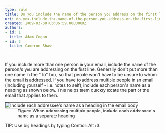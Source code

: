 ```yaml
---
type: rule
title: Do you include the name of the person you address on the first line?
uri: do-you-include-the-name-of-the-person-you-address-on-the-first-line
created: 2009-03-30T03:06:59.0000000Z
authors:
- id: 1
  title: Adam Cogan
- id: 2
  title: Cameron Shaw

---
```




<span class='intro'> <p>If you include more than one person in your email, include the name of the person/s you are addressing on the first line. Generally don't put more than one name in the &quot;To&quot; box, so that people won't have to be unsure to whom the email is addressed. If you have to address multiple people in an email (including yourself - i.e. notes to self), include each person's name as a heading as shown below. This helps them quickly locate the part of the email that applies to them.</p> </span>

<dl class="goodImage">
<dt><img style="border-bottom&#58;1px solid;border-left&#58;1px solid;border-top&#58;1px solid;border-right&#58;1px solid;" border="1" alt="Include each addressee's name as a heading in the email body" src="/Standards/Communication/RulesToBetterEmail/PublishingImages/IncludeNameFirstLine.jpg" /> 
<dd>Figure&#58; When addressing multiple people, include each addressee's name as a separate heading</dd></dl>
<p>TIP&#58; Use big headings by typing Control+Alt+3.</p>


